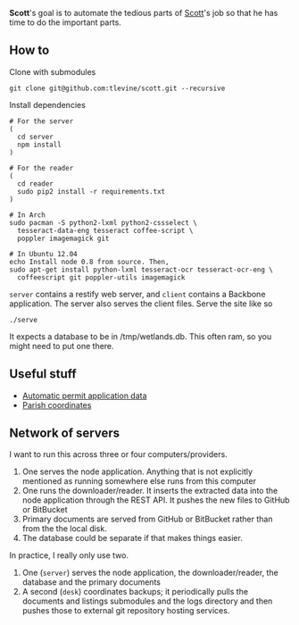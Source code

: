 **Scott**'s goal is to automate the tedious parts of
[Scott](http://healthygulf.org/who-we-are/staff/)'s
job so that he has time to do the important parts.

## How to

Clone with submodules

    git clone git@github.com:tlevine/scott.git --recursive

Install dependencies

    # For the server
    (
      cd server
      npm install
    )

    # For the reader
    (
      cd reader
      sudo pip2 install -r requirements.txt
    )

    # In Arch
    sudo pacman -S python2-lxml python2-cssselect \
      tesseract-data-eng tesseract coffee-script \
      poppler imagemagick git

    # In Ubuntu 12.04
    echo Install node 0.8 from source. Then,
    sudo apt-get install python-lxml tesseract-ocr tesseract-ocr-eng \
      coffeescript git poppler-utils imagemagick

`server` contains a restify web server, and `client`
contains a Backbone application. The server also serves
the client files. Serve the site like so

    ./serve

It expects a database to be in /tmp/wetlands.db. This
often ram, so you might need to put one there.

## Useful stuff

* [Automatic permit application data](http://wetlands.thomaslevine.com)
* [Parish coordinates](https://twitter.com/ian_villeda/status/267334042507169793)

## Network of servers
I want to run this across three or four computers/providers.

1. One serves the node application. Anything that is not explicitly mentioned
    as running somewhere else runs from this computer
2. One runs the downloader/reader. It inserts the extracted data into the node
    application through the REST API. It pushes the new files to GitHub or
    BitBucket
3. Primary documents are served from GitHub or BitBucket rather than
    from the the local disk.
4. The database could be separate if that makes things easier.

In practice, I really only use two.

1. One (`server`) serves the node application, the downloader/reader, the database
    and the primary documents
2. A second (`desk`) coordinates backups; it periodically pulls the documents and
    listings submodules and the logs directory and then pushes those to external
    git repository hosting services.
